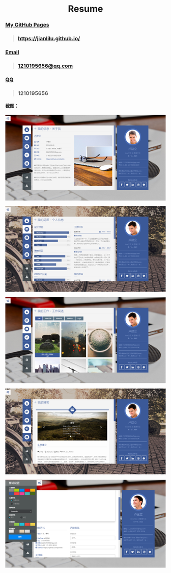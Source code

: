 # <center> Resume </center>

### [My GitHub Pages](https://jianlilu.github.io/)

>### https://jianlilu.github.io/

### [Email](mailto:1210195656@qq.com)
>### 1210195656@qq.com

### [QQ]()
>### 1210195656


#### 截图：

![](pic/resume01.jpg)


![](pic/resume02.jpg)



![](pic/resume03.jpg)



![](pic/resume04.jpg)


![](pic/resume05.jpg)





